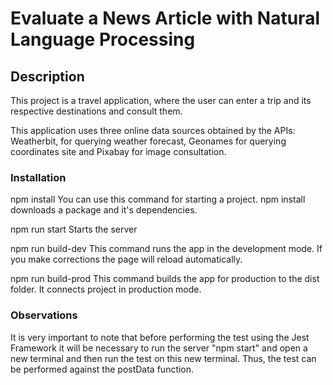 # Evaluate a News Article with Natural Language Processing

## Description

This project is a travel application, where the user can enter a trip and its respective destinations and consult them.

This application uses three online data sources obtained by the APIs: Weatherbit, for querying weather forecast, Geonames for querying coordinates
site and Pixabay for image consultation.

### Installation

npm install You can use this command for starting a project. npm install downloads a package and it's dependencies.

npm run start Starts the server

npm run build-dev This command runs the app in the development mode. If you make corrections the page will reload automatically.

npm run build-prod This command builds the app for production to the dist folder. It connects project in production mode.

### Observations

It is very important to note that before performing the test using the Jest Framework it will be necessary to run the server "npm start" and open a new terminal and then run the test on this new terminal. Thus, the test can be performed against the postData function.
